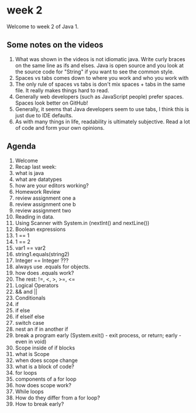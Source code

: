 # week 2

Welcome to week 2 of Java 1.


## Some notes on the videos

 1. What was shown in the videos is not idiomatic java. Write curly braces on the same line as ifs and elses. Java is open source and you look at the source code for "String" if you want to see the common style.
 2. Spaces vs tabs comes down to where you work and who you work with
 3. The only rule of spaces vs tabs is don't mix spaces + tabs in the same file. It really makes things hard to read.
 4. Generally web developers (such as JavaScript people) prefer spaces. Spaces look better on GitHub!
 5. Generally, it seems that Java developers seem to use tabs, I think this is just due to IDE defaults.
 6. As with many things in life, readability is ultimately subjective. Read a lot of code and form your own opinions.

## Agenda

 1. Welcome
 2. Recap last week:
  1. what is java
  2. what are datatypes
  3. how are your editors working?
 3. Homework Review
  1. review assignment one a
  2. review assignment one b
  3. review assignment two
 4. Reading in data.
  1. Using Scanner with System.in (nextInt() and nextLine())
 5. Boolean expressions
  1. 1 == 1
  2. 1 == 2
  3. var1 == var2
  4. string1.equals(string2)
  5. Integer == Integer ???
  6. always use .equals for objects.
  7. how does .equals work?
  8. The rest: !=, <, >, >=, <=
 6. Logical Operators
  1. && and ||
 6. Conditionals
  1. if
  2. if else
  3. if elseif else
  4. switch case
  5. nest an if in another if
  6. break a program early (System.exit() - exit process, or return; early - even in void)
 7. Scope inside of if blocks
  1. what is Scope
  2. when does scope change
  3. what is a block of code?
 8. for loops
  1. components of a for loop
  2. how does scope work?
 9. While loops
  1. How do they differ from a for loop?
  2. How to break early?
  
